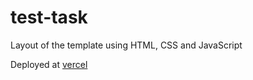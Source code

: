 # test-task

Layout of the template using HTML, CSS and JavaScript

Deployed at [vercel](https://deane-and-white-omega.vercel.app/)